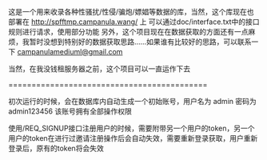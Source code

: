 这是一个用来收录各种性骚扰/性侵/骗炮/嫖娼等数据的库，当然，这个库现在也部署在 http://spfftmp.campanula.wang/ 上
可以通过doc/interface.txt中的接口规则进行请求，使用部分功能
另外，这个项目现在在数据获取的方面还有一点麻烦，我暂时没想到特别好的数据获取思路……如果谁有比较好的思路，可以联系一下 campanulamediuml@gmail.com

当然，在我没钱租服务器之前，这个项目可以一直运作下去

===========================================

初次运行的时候，会在数据库内自动生成一个初始账号，用户名为 admin  密码为 admin123456  该账号拥有全部操作权限

使用/REQ_SIGNUP接口注册用户的时候，需要附带另一个用户的token，另一个用户的token在进行过邀请注册操作后会自动失效，需要重新登录获取，用户重新登录后，原有的token将会失效